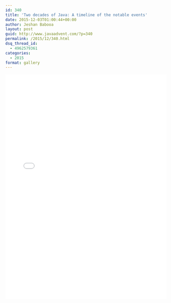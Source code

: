 ```yaml
---
id: 340
title: 'Two decades of Java: A timeline of the notable events'
date: 2015-12-03T01:00:44+00:00
author: Jeshan Babooa
layout: post
guid: http://www.javaadvent.com/?p=340
permalink: /2015/12/340.html
dsq_thread_id:
  - 4962579361
categories:
  - 2015
format: gallery
---
```

<iframe src='//cdn.knightlab.com/libs/timeline3/3.3.9/embed/index.html?source=1kABwU2-m9OZav6PtW1xAiIbQXBe0EdClCVnDy4aKqvM&font=Default&lang=en&initial_zoom=2&height=650' width='100%' height='700' frameborder='0'></iframe>
